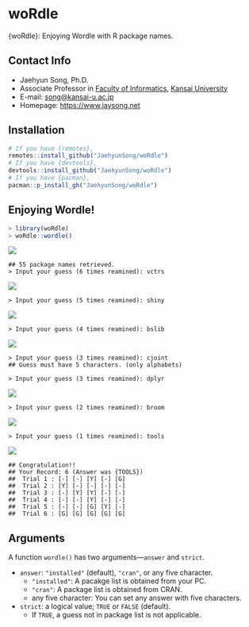 # woRdle

{woRdle}: Enjoying Wordle with R package names.

## Contact Info

* Jaehyun Song, Ph.D.
* Associate Professor in [Faculty of Informatics](https://www.kansai-u.ac.jp/Fc_inf/), [Kansai University](https://www.kansai-u.ac.jp/ja/?stt_lang=ja)
* E-mail: <song@kansai-u.ac.jp>
* Homepage: <https://www.jaysong.net>

## Installation

```r
# If you have {remotes},
remotes::install_github("JaehyunSong/woRdle")
# If you have {devtools},
devtools::install_github("JaehyunSong/woRdle")
# If you have {pacman},
pacman::p_install_gh("JaehyunSong/woRdle")
```

## Enjoying Wordle!

```r
> library(woRdle)
> woRdle::wordle()
```

![](screenshots/fig1.png)

```
## 55 package names retrieved.
> Input your guess (6 times reamined): vctrs
```

![](screenshots/fig2.png)

```
> Input your guess (5 times reamined): shiny
```

![](screenshots/fig3.png)

```
> Input your guess (4 times reamined): bslib
```

![](screenshots/fig4.png)

```
> Input your guess (3 times reamined): cjoint
## Guess must have 5 characters. (only alphabets)
```

```
> Input your guess (3 times reamined): dplyr
```

![](screenshots/fig5.png)

```
> Input your guess (2 times reamined): broom
```

![](screenshots/fig6.png)

```
> Input your guess (1 times reamined): tools
```

![](screenshots/fig7.png)

```
## Congratulation!!
## Your Record: 6 (Answer was {TOOLS})
##  Trial 1 : [-] [-] [Y] [-] [G] 
##  Trial 2 : [Y] [-] [-] [-] [-] 
##  Trial 3 : [-] [Y] [Y] [-] [-] 
##  Trial 4 : [-] [-] [Y] [-] [-] 
##  Trial 5 : [-] [-] [G] [Y] [-] 
##  Trial 6 : [G] [G] [G] [G] [G] 
```

## Arguments

A function `wordle()` has two arguments&mdash;`answer` and `strict`.

* `answer`: `"installed"` (default), `"cran"`, or any five character.
   * `"installed"`: A pacakge list is obtained from your PC.
   * `"cran"`: A package list is obtained from CRAN.
   * any five character: You can set any answer with five characters.
* `strict`: a logical value; `TRUE` or `FALSE` (default).
   * If `TRUE`, a guess not in package list is not applicable.
